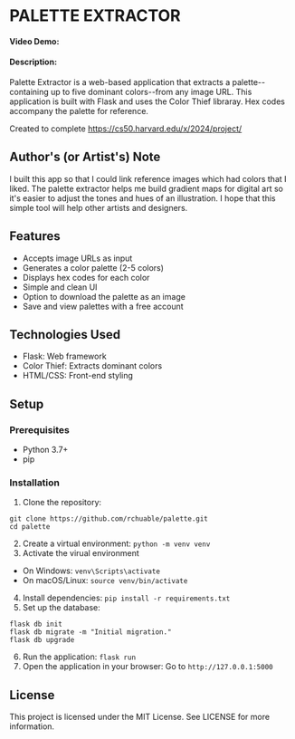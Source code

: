 # PALETTE EXTRACTOR
#### Video Demo:  <URL HERE>
#### Description:
Palette Extractor is a web-based application that extracts a palette--containing up to five dominant colors--from any image URL. This application is built with Flask and uses the Color Thief libraray. Hex codes accompany the palette for reference.

Created to complete https://cs50.harvard.edu/x/2024/project/

## Author's (or Artist's) Note
I built this app so that I could link reference images which had colors that I liked. The palette extractor helps me build gradient maps for digital art so it's easier to adjust the tones and hues of an illustration. I hope that this simple tool will help other artists and designers.

## Features
- Accepts image URLs as input
- Generates a color palette (2-5 colors)
- Displays hex codes for each color
- Simple and clean UI
- Option to download the palette as an image
- Save and view palettes with a free account

## Technologies Used
- Flask: Web framework
- Color Thief: Extracts dominant colors
- HTML/CSS: Front-end styling

## Setup
### Prerequisites
- Python 3.7+
- pip

### Installation
1. Clone the repository:
```
git clone https://github.com/rchuable/palette.git
cd palette
```
2. Create a virtual environment:
`python -m venv venv`
3. Activate the virual environment
- On Windows: `venv\Scripts\activate`
- On macOS/Linux: `source venv/bin/activate`
4. Install dependencies:
`pip install -r requirements.txt`
5. Set up the database:
```
flask db init
flask db migrate -m "Initial migration."
flask db upgrade
```
6. Run the application:
`flask run`
7. Open the application in your browser:
Go to `http://127.0.0.1:5000`

## License
This project is licensed under the MIT License. See LICENSE for more information.